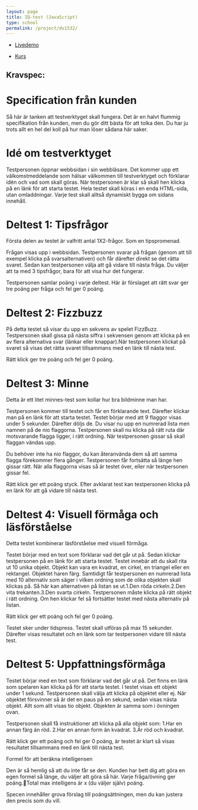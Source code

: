 ```yaml
---
layout: page
title: IQ-test (JavaScript)
type: school
permalink: /project/dv1532/
---
```


- [Livedemo](//oskaremilsson.se/exempel/intelligence/)

- [Kurs](/courses/dv1532)

Kravspec:
---

Specification från kunden
===
Så här är tanken att testverktyget skall fungera. Det är en halvt flummig specifikation från kunden, 
men du gör ditt bästa för att tolka den. Du har ju trots allt en hel del koll på hur man löser sådana här saker.

Idé om testverktyget
===
Testpersonen öppnar webbsidan i sin webbläsare. Det kommer upp ett välkomstmeddelande som hälsar välkommen till testverktyget 
och förklarar idén och vad som skall göras. När testpersonen är klar så skall hen klicka på en länk för att starta testet. 
Hela testet skall köras i en enda HTML-sida, utan omladdningar. Varje test skall alltså dynamiskt bygga om sidans innehåll. 

Deltest 1: Tipsfrågor
===
Första delen av testet är valfritt antal 1X2-frågor. Som en tipspromenad. 

Frågan visas upp i webbsidan. Testpersonen svarar på frågan (genom att till exempel klicka på svarsalternativen) och får därefter direkt se det rätta svaret. 
Sedan kan testpersonen välja att gå vidare till nästa fråga. Du väljer att ta med 3 tipsfrågor, bara för att visa hur det fungerar. 

Testpersonen samlar poäng i varje deltest. Här är förslaget att rätt svar ger tre poäng per fråga och fel ger 0 poäng.

Deltest 2: Fizzbuzz
===
På detta testet så visar du upp en sekvens av spelet FizzBuzz. Testpersonen skall gissa på nästa siffra i sekvensen genom 
att klicka på en av flera alternativa svar (länkar eller knappar).När testpersonen klickat på svaret så visas det rätta svaret tillsammans med en länk till nästa test. 

Rätt klick ger tre poäng och fel ger 0 poäng.

Deltest 3: Minne
===
Detta är ett litet minnes-test som kollar hur bra bildminne man har.

Testpersonen kommer till testet och får en förklarande text. Därefter klickar man på en länk för att starta testet. 
Testet börjar med att 9 flaggor visas under 5 sekunder. Därefter döljs de. Du visar nu upp en numrerad lista men namnen på de nio flaggorna. 
Testpersonen skall nu klicka på rätt ruta där motsvarande flagga ligger, i rätt ordning. När testpersonen gissar så skall flaggan vändas upp. 

Du behöver inte ha nio flaggor, du kan återanvända dem så att samma flagga förekommer flera gånger. 
Testpersonen får fortsätta så länge hen gissar rätt. När alla flaggorna visas så är testet över, eller när testpersonen gissar fel. 

Rätt klick ger ett poäng styck. Efter avklarat test kan testpersonen klicka på en länk för att gå vidare till nästa test.

Deltest 4: Visuell förmåga och läsförståelse
===
Detta testet kombinerar läsförståelse med visuell förmåga. 

Testet börjar med en text som förklarar vad det går ut på. Sedan klickar testpersonen på en länk för att starta testet. 
Testet innebär att du skall rita ut 10 unika objekt. Objekt kan vara en kvadrat, en cirkel, en triangel eller en rektangel. 
Objektet haren färg. Samtidigt får testpersonen en numrerad lista med 10 alternativ som säger i vilken ordning som de olika objekten skall klickas på. 
Så här kan alternativen på listan se ut.1.Den röda cirkeln.2.Den vita trekanten.3.Den svarta cirkeln. Testpersonen måste klicka på rätt objekt i rätt ordning. 
Om hen klickar fel så fortsätter testet med nästa alternativ på listan.
 
Rätt klick ger ett poäng och fel ger 0 poäng. 

Testet sker under tidspress. Testet skall utföras på max 15 sekunder. 
Därefter visas resultatet och en länk som tar testpersonen vidare till nästa test.

Deltest 5: Uppfattningsförmåga
===
Testet börjar med en text som förklarar vad det går ut på. Det finns en länk som spelaren kan klicka på för att starta testet. 
I testet visas ett objekt under 1 sekund. Testpersonen skall välja att klicka på objektet eller ej. 
När objektet försvinner så är det en paus på en sekund, sedan visas nästa objekt. Allt som allt visas tio objekt. 
Objekten är samma som i övningen ovan. 

Testpersonen skall få instruktioner att klicka på alla objekt som:
1.Har en annan färg än röd.
2.Har en annan form än kvadrat.
3.Är röd och kvadrat. 

Rätt klick ger ett poäng och fel ger 0 poäng, är testet är klart så visas resultatet tillsammans med en länk till nästa test.

Formel för att beräkna intelligensen

Den är så hemlig så att du inte får se den. Kunden har bett dig att göra en egen formel så länge, du väljer att göra så här.
Varje fråga/övning ger poäng.Total max intelligens är x (du väljer själv) poäng. 

Specen innehåller grova förslag till poängsättningen, men du kan justera den precis som du vill.
